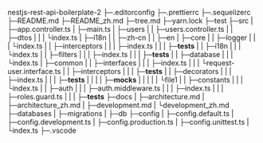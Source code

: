 nestjs-rest-api-boilerplate-2
├─.editorconfig
├─.prettierrc
├─.sequelizerc
├─README.md
├─README_zh.md
├─tree.md
├─yarn.lock
├─test
├─src
|  ├─app.controller.ts
|  ├─main.ts
|  ├─users
|  |   ├─users.controller.ts
|  |   ├─dtos
|  |   |  └index.ts
|  ├─i18n
|  |  ├─zh-cn
|  |  ├─en
|  ├─core
|  |  ├─logger
|  |  |   └index.ts
|  |  ├─interceptors
|  |  |      ├─index.ts
|  |  |      ├─__tests__
|  |  ├─i18n
|  |  |  └index.ts
|  |  ├─filters
|  |  |    ├─index.ts
|  |  |    ├─__tests__
|  |  ├─database
|  |  |    └index.ts
|  ├─common
|  |   ├─interfaces
|  |   |     ├─index.ts
|  |   |     └request-user.interface.ts
|  |   ├─interceptors
|  |   |      ├─__tests__
|  |   ├─decorators
|  |   |     ├─index.ts
|  |   |     ├─__tests__
|  |   |     |     ├─__mocks__
|  |   |     |     |     └file1
|  |   ├─constants
|  |   |     └index.ts
|  |   ├─auth
|  |   |  ├─auth.middleware.ts
|  |   |  ├─index.ts
|  |   |  ├─roles.guard.ts
|  |   |  ├─__tests__
├─docs
|  ├─architecture.md
|  ├─architecture_zh.md
|  ├─development.md
|  └development_zh.md
├─databases
|     ├─migrations
|     ├─db
├─config
|   ├─config.default.ts
|   ├─config.development.ts
|   ├─config.production.ts
|   ├─config.unittest.ts
|   └index.ts
├─.vscode